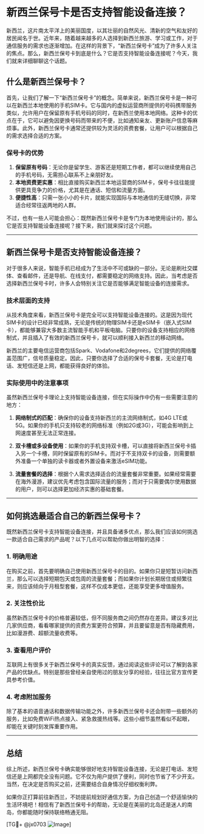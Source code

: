 # 新西兰保号卡是否支持智能设备连接？

新西兰，这片南太平洋上的美丽国度，以其壮丽的自然风光、清新的空气和友好的居民闻名于世。近年来，随着越来越多的人选择到新西兰旅游、学习或工作，对于通信服务的需求也逐渐增加。在这样的背景下，“新西兰保号卡”成为了许多人关注的焦点。那么，新西兰保号卡到底是什么？它是否支持智能设备连接呢？今天，我们就来详细聊聊这个话题。

## 什么是新西兰保号卡？

首先，让我们了解一下“新西兰保号卡”的概念。简单来说，新西兰保号卡是一种可以在新西兰本地使用的手机SIM卡。它与国内的虚拟运营商所提供的号码携带服务类似，允许用户在保留原有手机号码的同时，在新西兰使用本地网络。这种卡的优点在于，它可以避免因更换号码而带来的不便，比如通知亲友、更新账户信息等麻烦事。此外，新西兰保号卡通常还提供较为灵活的资费套餐，让用户可以根据自己的需求选择合适的方案。

### 保号卡的优势

1. **保留原有号码**：无论你是留学生、游客还是短期工作者，都可以继续使用自己的手机号码，无需担心联系不上亲朋好友。
2. **本地资费更实惠**：相比直接购买新西兰本地运营商的SIM卡，保号卡往往能提供更具竞争力的价格，尤其是在通话、短信和流量方面。
3. **便捷性高**：只需一张小小的卡片，就能实现国际与本地通信的无缝切换，非常适合经常往返两地的人群。

不过，也有一些人可能会担心：既然新西兰保号卡是专门为本地使用设计的，那么它是否支持智能设备连接呢？接下来，我们就来探讨这个问题。

---

## 新西兰保号卡是否支持智能设备连接？

对于很多人来说，智能手机已经成为了生活中不可或缺的一部分。无论是刷社交媒体、查看邮件，还是导航、在线支付，都需要稳定的网络支持。因此，当考虑是否选择新西兰保号卡时，许多人会特别关注它是否能够满足智能设备的连接需求。

### 技术层面的支持

从技术角度来看，新西兰保号卡是完全可以支持智能设备连接的。这是因为现代SIM卡的设计已经非常成熟，无论是传统的物理SIM卡还是eSIM卡（嵌入式SIM卡），都能够兼容大多数主流智能手机和平板电脑。只要你的设备支持相应的网络制式，并且插入了有效的新西兰保号卡，就可以顺利接入新西兰的移动网络。

新西兰的主要电信运营商包括Spark、Vodafone和2degrees，它们提供的网络覆盖范围广，信号质量稳定。因此，只要你选择了合适的保号卡套餐，无论是打电话、发短信还是上网，都能获得良好的体验。

### 实际使用中的注意事项

虽然新西兰保号卡理论上支持智能设备连接，但在实际操作中仍有一些需要注意的地方：

1. **网络制式的匹配**：确保你的设备支持新西兰的主流网络制式，如4G LTE或5G。如果你的手机只支持较老的网络标准（例如2G或3G），可能会影响到上网速度甚至无法正常连接。
   
2. **双卡槽或多设备使用**：如果你的手机支持双卡槽，可以直接将新西兰保号卡插入另一个卡槽，同时保留原有的SIM卡。而对于不支持双卡的设备，则需要额外准备一个单独的读卡器或者外置设备来激活eSIM功能。

3. **流量套餐的选择**：根据个人需求选择适合的流量套餐非常重要。如果经常需要在海外漫游，建议优先考虑包含国际流量的服务；而对于只需要偶尔使用数据的用户，则可以选择更加经济实惠的基础套餐。

---

## 如何挑选最适合自己的新西兰保号卡？

既然新西兰保号卡支持智能设备连接，并且具备诸多优点，那么我们应该如何挑选一款适合自己需求的产品呢？以下几点可以帮助你做出明智的选择：

### 1. 明确用途

在购买之前，首先要明确自己使用新西兰保号卡的目的。如果你只是短暂访问新西兰，那么可以选择短期包天或包周的流量套餐；而如果你计划长期居住或频繁往来，则应该倾向于月租型套餐，这样不仅成本更低，还能享受更多增值服务。

### 2. 关注性价比

虽然新西兰保号卡的价格普遍较低，但不同服务商之间仍然存在差异。建议多对比几家供应商，看看哪家提供的资费方案更符合预算，并且要留意是否有隐藏费用，比如漫游费、超额流量收费等。

### 3. 查看用户评价

互联网上有很多关于新西兰保号卡的真实反馈，通过阅读这些评论可以了解到各家产品的优缺点。特别是那些曾经亲自使用过的朋友分享的经验，往往比官方宣传更具参考价值。

### 4. 考虑附加服务

除了基本的语音通话和数据传输功能之外，许多新西兰保号卡还会附带一些额外的服务，比如免费WiFi热点接入、紧急救援热线等。这些小细节虽然看似不起眼，却能在关键时刻发挥重要作用。

---

## 总结

综上所述，新西兰保号卡确实能够很好地支持智能设备连接，无论是打电话、发短信还是上网都完全没有问题。它不仅为用户提供了便利，同时也节省了不少开支。当然，在决定是否购买之前，还需要结合自身情况仔细权衡利弊。

如果你正打算前往新西兰，不妨提前规划好通信方案，为自己创造一个舒适愉快的生活环境吧！相信有了新西兰保号卡的帮助，无论是在美丽的北岛还是迷人的南岛，你都能随时保持联络畅通无阻。

[TG💪+ @jx0703 ![Image](https://github.com/user-attachments/assets/dbca1d08-cadb-493c-b0ec-ad6f7a83f270)]